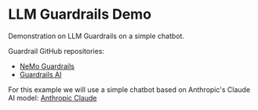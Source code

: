 # LLM Guardrails Demo
Demonstration on LLM Guardrails on a simple chatbot.

Guardrail GitHub repositories:
- [NeMo Guardrails](https://github.com/NVIDIA/NeMo-Guardrails)
- [Guardrails AI](https://github.com/guardrails-ai/guardrails)

For this example we will use a simple chatbot based on Anthropic's Claude AI model: [Anthropic Claude](https://www.anthropic.com/claude)
